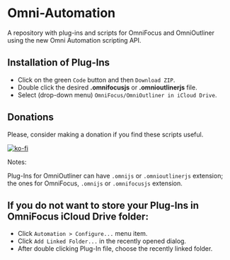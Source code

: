 # Omni-Automation
A repository with plug-ins and scripts for OmniFocus and OmniOutliner using the new Omni Automation scripting API.

## Installation of Plug-Ins

- Click on the green `Code` button and then `Download ZIP`.
- Double click the desired **.omnifocusjs** or **.omnioutlinerjs** file.
- Select (drop-down menu) `OmniFocus/OmniOutliner in iCloud Drive`.

## Donations

Please, consider making a donation if you find these scripts useful.

[![ko-fi](https://ko-fi.com/img/githubbutton_sm.svg)](https://ko-fi.com/U7U74O49E)


Notes: 

Plug-Ins for OmniOutliner can have `.omnijs` or `.omnioutlinerjs` extension; the ones for OmniFocus, `.omnijs` or `.omnifocusjs` extension.

## If you do not want to store your Plug-Ins in OmniFocus iCloud Drive folder:

- Click `Automation > Configure...` menu item.
- Click `Add Linked Folder...` in the recently opened dialog.
- After double clicking Plug-In file, choose the recently linked folder.
